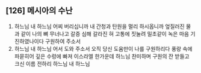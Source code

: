 ## [126] 메시아의 수난

1) 하느님 내 하느님 어찌 버리십니까 내 간청과 탄원을 멀리 하시옵니까 엎질러진 물과 같이 나의 뼈 무너나고 갈증 심해 갈라진 혀 고통에 짓눌려 밀초같이 녹은 마음 기진하였나이다 구원하여 주소서
2) 하느님 내 하느님 어서 도와 주소서 오직 당신 도움만이 나를 구원하리다 풍랑 속에 파묻히어 깊은 수렁에 빠져 이스라엘 한가운데 하느님 찬미하며 구원의 잔 받들고 크신 이름 전하리 하느님 내 하느님
